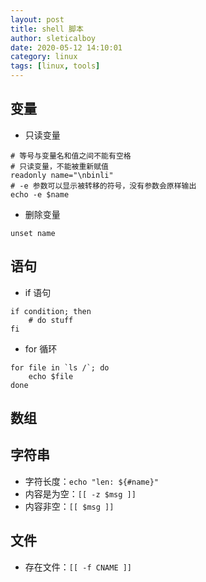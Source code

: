 ```yaml
---
layout: post
title: shell 脚本
author: sleticalboy
date: 2020-05-12 14:10:01
category: linux
tags: [linux, tools]
---
```


## 变量
- 只读变量
```shell
# 等号与变量名和值之间不能有空格
# 只读变量，不能被重新赋值
readonly name="\nbinli"
# -e 参数可以显示被转移的符号，没有参数会原样输出
echo -e $name
```
- 删除变量
```shell
unset name
```

## 语句
- if 语句
```shell
if condition; then
	# do stuff
fi
```
- for 循环
```shell
for file in `ls /`; do
	echo $file
done
```

## 数组

## 字符串
- 字符长度：`echo "len: ${#name}"`
- 内容是为空：`[[ -z $msg ]]`
- 内容非空：`[[ $msg ]]`

## 文件
- 存在文件：`[[ -f CNAME ]]`